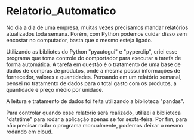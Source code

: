 # Relatorio_Automatico
No dia a dia de uma empresa, muitas vezes precisamos mandar relatórios atualizados toda semana. Porém, com Python podemos cuidar disso sem encostar no computador, basta que o mesmo esteja ligado.

Utilizando as bibliotes do Python "pyautogui" e "pyperclip", criei esse programa que toma controle do comportador para executar a tarefa de forma automática.
A tarefa em questão é o tratamento de uma base de dados de compras de produtos, onde a mesma possui informações de fornecedor, valores e quantidades. Pensando em um relatório semanal, pensei no tratamento de dados para o total gasto com os produtos, a quantidade e preço médio por unidade.

A leitura e tratamento de dados foi feita utilizando a biblioteca "pandas".

Para controlar quando esse relatório será realizado, utilizei a biblioteca "datetime" para rodar a aplicação apenas se for sexta-feira.
Por fim, para não precisar rodar o programa monualmente, podemos deixar o mesmo rodando em cloud.
